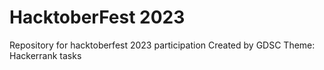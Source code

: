 # HacktoberFest 2023
Repository for hacktoberfest 2023 participation
Created by GDSC
Theme: Hackerrank tasks
